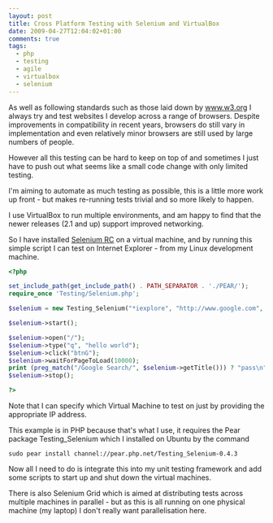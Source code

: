 ```yaml
---
layout: post
title: Cross Platform Testing with Selenium and VirtualBox
date: 2009-04-27T12:04:02+01:00
comments: true
tags:
  - php
  - testing
  - agile
  - virtualbox
  - selenium
---
```


As well as following standards such as those laid down by www.w3.org I always try and test websites I develop across a range of browsers. Despite improvements in compatibility in recent years, browsers do still vary in implementation and even relatively minor browsers are still used by large numbers of people.

However all this testing can be hard to keep on top of and sometimes I just have to push out what seems like a small code change with only limited testing.

I'm aiming to automate as much testing as possible, this is a little more work up front - but makes re-running tests trivial and so more likely to happen.

<!--more-->

I use VirtualBox to run multiple environments, and am happy to find that the newer releases (2.1 and up) support improved networking.

So I have installed <a href="http://seleniumhq.org/projects/remote-control/">Selenium RC</a> on a virtual machine, and by running this simple script I can test on Internet Explorer - from my Linux development machine.

```php
<?php

set_include_path(get_include_path() . PATH_SEPARATOR . './PEAR/');
require_once 'Testing/Selenium.php';

$selenium = new Testing_Selenium("*iexplore", "http://www.google.com", '192.168.0.7');

$selenium->start();

$selenium->open("/");
$selenium->type("q", "hello world");
$selenium->click("btnG");
$selenium->waitForPageToLoad(10000);
print (preg_match("/Google Search/", $selenium->getTitle())) ? "pass\n" : "fail\n";
$selenium->stop();

?>
```

Note that I can specify which Virtual Machine to test on just by providing the appropriate IP address.

This example is in PHP because that's what I use, it requires the Pear package Testing_Selenium which I installed on Ubuntu by the command

`sudo pear install channel://pear.php.net/Testing_Selenium-0.4.3`

Now all I need to do is integrate this into my unit testing framework and add some scripts to start up and shut down the virtual machines.

There is also Selenium Grid which is aimed at distributing tests across multiple machines in parallel - but as this is all running on one physical machine (my laptop) I don't really want parallelisation here.
